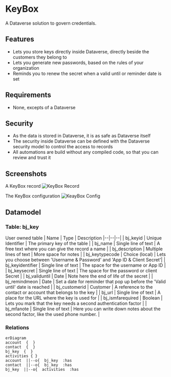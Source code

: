 
# KeyBox
A Dataverse solution to govern credentials.

## Features
 - Lets you store keys directly inside Dataverse, directly beside the customers they belong to
 - Lets you generate new passwords, based on the rules of your organization
 - Reminds you to renew the secret when a valid until or reminder date is set

## Requirements
- None, excepts of a Dataverse

## Security
 - As the data is stored in Dataverse, it is as safe as Dataverse itself
 - The security inside Dataverse can be defined with the Dataverse security model to control the access to records
 - All automations are build without any compiled code, so that you can review and trust it 

## Screenshots
A KeyBox record
![KeyBox Record](https://benjaminjohn.de/wp-content/uploads/2023/04/image-2.png)

The KeyBox configuration
![KeayBox Config](https://benjaminjohn.de/wp-content/uploads/2023/04/image-3.png)
 
## Datamodel
### Table: bj_key
User owned table
| Name | Type | Description
|--|--|--|
| bj_keyid | Unique Identifier | The primary key of the table |
| bj_name | Single line of text | A free text where you can give the record a name |
| bj_description | Multiple lines of text | More space for notes | 
| bj_keytypecode | Choice (local) | Lets you choose between 'Username & Password' and 'App ID & Client Secret'|
| bj_keyidentifier | Single line of text | The space for the username or App ID |
| bj_keysecret | Single line of text | The space for the password or client Secret |
| bj_validuntil | Date | Note here the end of life of the secret |
| bj_remindmeon | Date | Set a date for reminder that pop up before the 'Valid until' date is reached |
| bj_customerid | Customer | A reference to the contact or account that belongs to the key |
| bj_url | Single line of text  | A place for the URL where the key is used for |
| bj_ismfarequired | Boolean | Lets you mark that the key needs a second authentication factor |
| bj_mfanote | Single line of text | Here you can write down notes about the second factor, like the used phone number. |

### Relations
```mermaid
erDiagram
account  {  }
contact  {  }
bj_key  {  }
activities { }
account  ||--o{  bj_key  :has
contact  ||--o{  bj_key  :has
bj_key  ||--o{  activities  :has
```
